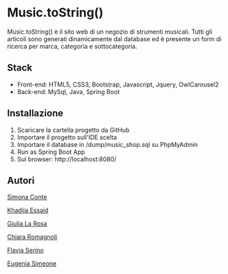 # Music.toString()
Music.toString() è il sito web di un negozio di strumenti musicali.
Tutti gli articoli sono generati dinamicamente dal database ed è presente un form di ricerca per marca, categoria e sottocategoria.

## Stack
- Front-end: HTML5, CSS3, Bootstrap, Javascript, Jquery, OwlCarousel2
- Back-end: MySql, Java, Spring Boot

## Installazione
1. Scaricare la cartella progetto da GitHub
2. Importare il progetto sull'IDE scelta
3. Importare il database in /dump/music_shop.sql su PhpMyAdmin
4. Run as Spring Boot App
5. Sul browser: http://localhost:8080/ 


## Autori
[Simona Conte](https://github.com/nbodysimulation)

[Khadija Essaid](https://github.com/Khadigan)

[Giulia La Rosa](https://github.com/giulia-larosa)

[Chiara Romagnoli](https://github.com/chiararomagnoli)

[Flavia Serino](https://github.com/Fla-Ser)

[Eugenia Simeone](https://github.com/eugeggi)
